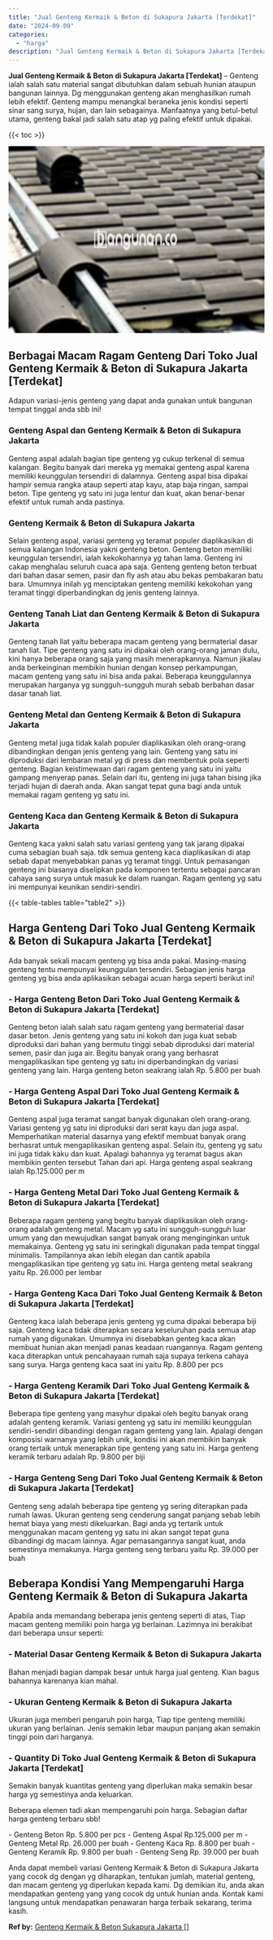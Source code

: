 ```yaml
---
title: "Jual Genteng Kermaik & Beton di Sukapura Jakarta [Terdekat]"
date: "2024-09-09"
categories: 
  - "harga"
description: "Jual Genteng Kermaik & Beton di Sukapura Jakarta [Terdekat]. Anda dapat membeli variasi Genteng Kermaik & Beton di Sukapura Jakarta yang cocok dg dengan yg d..."
---
```


**Jual Genteng Kermaik & Beton di Sukapura Jakarta \[Terdekat\]** – Genteng ialah salah satu material sangat dibutuhkan dalam sebuah hunian ataupun bangunan lainnya. Dg menggunakan genteng akan menghasilkan rumah lebih efektif. Genteng mampu menangkal beraneka jenis kondisi seperti sinar sang surya, hujan, dan lain sebagainya. Manfaatnya yang betul-betul utama, genteng bakal jadi salah satu atap yg paling efektif untuk dipakai.

{{< toc >}}

![Jual Genteng Kermaik & Beton di Sukapura Jakarta [Terdekat]](/images/genteng-minimalis-murah06.png)

## Berbagai Macam Ragam Genteng Dari Toko Jual Genteng Kermaik & Beton di Sukapura Jakarta \[Terdekat\]

Adapun variasi-jenis genteng yang dapat anda gunakan untuk bangunan tempat tinggal anda sbb ini!

### Genteng Aspal dan Genteng Kermaik & Beton di Sukapura Jakarta

Genteng aspal adalah bagian tipe genteng yg cukup terkenal di semua kalangan. Begitu banyak dari mereka yg memakai genteng aspal karena memiliki keunggulan tersendiri di dalamnya. Genteng aspal bisa dipakai hampir semua rangka ataup seperti atap kayu, atap baja ringan, sampai beton. Tipe genteng yg satu ini juga lentur dan kuat, akan benar-benar efektif untuk rumah anda pastinya.

### Genteng Kermaik & Beton di Sukapura Jakarta

Selain genteng aspal, variasi genteng yg teramat populer diaplikasikan di semua kalangan Indonesia yakni genteng beton. Genteng beton memiliki keunggulan tersendiri, ialah kekokohannya yg tahan lama. Genteng ini cakap menghalau seluruh cuaca apa saja. Genteng genteng beton terbuat dari bahan dasar semen, pasir dan fly ash atau abu bekas pembakaran batu bara. Umumnya inilah yg menciptakan genteng memiliki kekokohan yang teramat tinggi diperbandingkan dg jenis genteng lainnya.

### Genteng Tanah Liat dan Genteng Kermaik & Beton di Sukapura Jakarta

Genteng tanah liat yaitu beberapa macam genteng yang bermaterial dasar tanah liat. Tipe genteng yang satu ini dipakai oleh orang-orang jaman dulu, kini hanya beberapa orang saja yang masih menerapkannya. Namun jikalau anda berkeinginan membikin hunian dengan konsep perkampungan, macam genteng yang satu ini bisa anda pakai. Beberapa keunggulannya merupakan harganya yg sungguh-sungguh murah sebab berbahan dasar dasar tanah liat.

### Genteng Metal dan Genteng Kermaik & Beton di Sukapura Jakarta

Genteng metal juga tidak kalah populer diaplikasikan oleh orang-orang dibandingkan dengan jenis genteng yang lain. Genteng yang satu ini diproduksi dari lembaran metal yg di press dan membentuk pola seperti genteng. Bagian keistimewaan dari ragam genteng yang satu ini yaitu gampang menyerap panas. Selain dari itu, genteng ini juga tahan bising jika terjadi hujan di daerah anda. Akan sangat tepat guna bagi anda untuk memakai ragam genteng yg satu ini.

### Genteng Kaca dan Genteng Kermaik & Beton di Sukapura Jakarta

Genteng kaca yakni salah satu variasi genteng yang tak jarang dipakai cuma sebagian buah saja. tdk semua genteng kaca diaplikasikan di atap sebab dapat menyebabkan panas yg teramat tinggi. Untuk pemasangan genteng ini biasanya diselipkan pada komponen tertentu sebagai pancaran cahaya sang surya untuk masuk ke dalam ruangan. Ragam genteng yg satu ini mempunyai keunikan sendiri-sendiri.

{{< table-tables table="table2" >}}

## Harga Genteng Dari Toko Jual Genteng Kermaik & Beton di Sukapura Jakarta \[Terdekat\]

Ada banyak sekali macam genteng yg bisa anda pakai. Masing-masing genteng tentu mempunyai keunggulan tersendiri. Sebagian jenis harga genteng yg bisa anda aplikasikan sebagai acuan harga seperti berikut ini!

### \- Harga Genteng Beton Dari Toko Jual Genteng Kermaik & Beton di Sukapura Jakarta \[Terdekat\]

Genteng beton ialah salah satu ragam genteng yang bermaterial dasar dasar beton. Jenis genteng yang satu ini kokoh dan juga kuat sebab diproduksi dari bahan yang bermutu tinggi sebab diproduksi dari material semen, pasir dan juga air. Begitu banyak orang yang berhasrat mengaplikasikan tipe genteng yg satu ini diperbandingkan dg variasi genteng yang lain. Harga genteng beton seakrang ialah Rp. 5.800 per buah

### \- Harga Genteng Aspal Dari Toko Jual Genteng Kermaik & Beton di Sukapura Jakarta \[Terdekat\]

Genteng aspal juga teramat sangat banyak digunakan oleh orang-orang. Variasi genteng yg satu ini diproduksi dari serat kayu dan juga aspal. Memperhatikan material dasarnya yang efektif membuat banyak orang berhasrat untuk mengaplikasikan genteng aspal. Selain itu, genteng yg satu ini juga tidak kaku dan kuat. Apalagi bahannya yg teramat bagus akan membikin genten tersebut Tahan dari api. Harga genteng aspal seakrang ialah Rp.125.000 per m

### \- Harga Genteng Metal Dari Toko Jual Genteng Kermaik & Beton di Sukapura Jakarta \[Terdekat\]

Beberapa ragam genteng yang begitu banyak diaplikasikan oleh orang-orang adalah genteng metal. Macam yg satu ini sungguh-sungguh luar umum yang dan mewujudkan sangat banyak orang menginginkan untuk memakainya. Genteng yg satu ini seringkali digunakan pada tempat tinggal minimalis. Tampilannya akan lebih elegan dan cantik apabila mengaplikasikan tipe genteng yg satu ini. Harga genteng metal seakrang yaitu Rp. 26.000 per lembar

### \- Harga Genteng Kaca Dari Toko Jual Genteng Kermaik & Beton di Sukapura Jakarta \[Terdekat\]

Genteng kaca ialah beberapa jenis genteng yg cuma dipakai beberapa biji saja. Genteng kaca tidak diterapkan secara keseluruhan pada semua atap rumah yang digunakan. Umumnya ini disebabkan genteg kaca akan membuat hunian akan menjadi panas keadaan ruangannya. Ragam genteng kaca diterapkan untuk pencahayaan rumah saja supaya terkena cahaya sang surya. Harga genteng kaca saat ini yaitu Rp. 8.800 per pcs

### \- Harga Genteng Keramik Dari Toko Jual Genteng Kermaik & Beton di Sukapura Jakarta \[Terdekat\]

Beberapa tipe genteng yang masyhur dipakai oleh begitu banyak orang adalah genteng keramik. Variasi genteng yg satu ini memiliki keunggulan sendiri-sendiri dibandingi dengan ragam genteng yang lain. Apalagi dengan komposisi warnanya yang lebih unik, kondisi ini akan membikin banyak orang tertaik untuk menerapkan tipe genteng yang satu ini. Harga genteng keramik terbaru adalah Rp. 9.800 per biji

### \- Harga Genteng Seng Dari Toko Jual Genteng Kermaik & Beton di Sukapura Jakarta \[Terdekat\]

Genteng seng adalah beberapa tipe genteng yg sering diterapkan pada rumah lawas. Ukuran genteng seng cenderung sangat panjang sebab lebih hemat biaya yang mesti dikeluarkan. Bagi anda yg tertarik untuk menggunakan macam genteng yg satu ini akan sangat tepat guna dibandingi dg macam lainnya. Agar pemasangannya sangat kuat, anda semestinya memakunya. Harga genteng seng terbaru yaitu Rp. 39.000 per buah

## Beberapa Kondisi Yang Mempengaruhi Harga Genteng Kermaik & Beton di Sukapura Jakarta

Apabila anda memandang beberapa jenis genteng seperti di atas, Tiap macam genteng memiliki poin harga yg berlainan. Lazimnya ini berakibat dari beberapa unsur seperti:

### \- Material Dasar Genteng Kermaik & Beton di Sukapura Jakarta

Bahan menjadi bagian dampak besar untuk harga jual genteng. Kian bagus bahannya karenanya kian mahal.

### \- Ukuran Genteng Kermaik & Beton di Sukapura Jakarta

Ukuran juga memberi pengaruh poin harga, Tiap tipe genteng memiliki ukuran yang berlainan. Jenis semakin lebar maupun panjang akan semakin tinggi poin dari harganya.

### \- Quantity Di Toko Jual Genteng Kermaik & Beton di Sukapura Jakarta \[Terdekat\]

Semakin banyak kuantitas genteng yang diperlukan maka semakin besar harga yg semestinya anda keluarkan.

Beberapa elemen tadi akan mempengaruhi poin harga. Sebagian daftar harga genteng terbaru sbb!

\- Genteng Beton Rp. 5.800 per pcs - Genteng Aspal Rp.125.000 per m - Genteng Metal Rp. 26.000 per buah - Genteng Kaca Rp. 8.800 per buah - Genteng Keramik Rp. 9.800 per buah - Genteng Seng Rp. 39.000 per buah

Anda dapat membeli variasi Genteng Kermaik & Beton di Sukapura Jakarta yang cocok dg dengan yg diharapkan, tentukan jumlah, material genteng, dan macam genteng yg diperlukan kepada kami. Dg demikian itu, anda akan mendapatkan genteng yang yang cocok dg untuk hunian anda. Kontak kami langsung untuk mendapatkan penawaran harga terbaik sekarang, terima kasih.

**Ref by:**  [Genteng Kermaik & Beton  Sukapura Jakarta []](https://id.wikipedia.org/wiki/Genteng)
